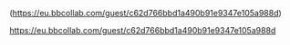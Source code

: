 (https://eu.bbcollab.com/guest/c62d766bbd1a490b91e9347e105a988d)

https://eu.bbcollab.com/guest/c62d766bbd1a490b91e9347e105a988d
